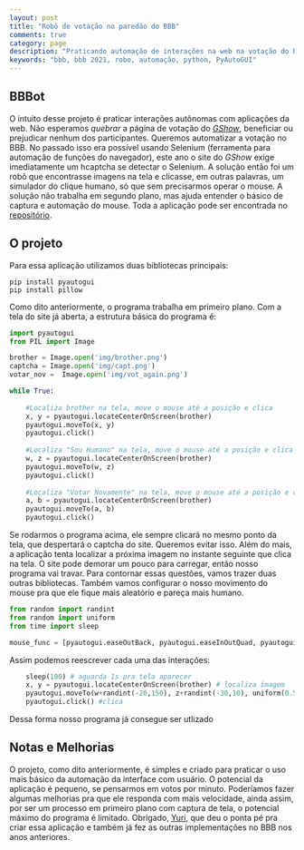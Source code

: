 ```yaml
---
layout: post
title: "Robô de votação no paredão do BBB"
comments: true
category: page
description: "Praticando automação de interações na web na votação do BBB"
keywords: "bbb, bbb 2021, robo, automação, python, PyAutoGUI"
---
```


## BBBot
O intuito desse projeto é praticar interações autônomas com aplicações da web. Não esperamos _quebrar_ a página de votação do [_GShow_](https://gshow.globo.com/realities/bbb/), beneficiar ou prejudicar nenhum dos participantes.
Queremos automatizar a votação no BBB. No passado isso era possível usando Selenium (ferramenta para automação de funções do navegador), este ano o site do _GShow_ exige imediatamente um hcaptcha se detectar o Selenium. A solução então foi um robô que encontrasse imagens na tela e clicasse, em outras palavras, um simulador do clique humano, só que sem precisarmos operar o mouse. A solução não trabalha em segundo plano, mas ajuda entender o básico de captura e automação do mouse. Toda a aplicação pode ser encontrada no [repositório](https://github.com/m-rauh/bbbot-2021).

<div class="divider"></div>

## O projeto

Para essa aplicação utilizamos duas bibliotecas principais:
```
pip install pyautogui
pip install pillow
```

Como dito anteriormente, o programa trabalha em primeiro plano. Com a tela do site já aberta, a estrutura básica do programa é:
``` python
import pyautogui
from PIL import Image

brother = Image.open('img/brother.png')
captcha = Image.open('img/capt.png')
votar_nov =  Image.open('img/vot_again.png')

while True:
	
	#Localiza brother na tela, move o mouse até a posição e clica
	x, y = pyautogui.locateCenterOnScreen(brother)	
	pyautogui.moveTo(x, y)
	pyautogui.click()
	
	#Localiza "Sou Humano" na tela, move o mouse até a posição e clica
	w, z = pyautogui.locateCenterOnScreen(brother)	
	pyautogui.moveTo(w, z)
	pyautogui.click()
	
	#Localiza "Votar Novamente" na tela, move o mouse até a posição e clica
	a, b = pyautogui.locateCenterOnScreen(brother)	
	pyautogui.moveTo(a, b)
	pyautogui.click()
```

Se rodarmos o programa acima, ele sempre clicará no mesmo ponto da tela, que despertará o captcha do site. Queremos evitar isso. 
Além do mais, a aplicação tenta localizar a próxima imagem no instante seguinte que clica na tela. O site pode demorar um pouco para carregar, então nosso programa vai travar.
Para contornar essas questões, vamos trazer duas outras bibliotecas. Também vamos configurar o nosso movimento do mouse pra que ele fique mais aleatório e pareça mais humano.
```python
from random import randint
from random import uniform
from time import sleep

mouse_func = [pyautogui.easeOutBack, pyautogui.easeInOutQuad, pyautogui.easeOutQuad, pyautogui.easeInBounce, pyautogui.easeInElastic]
```

Assim podemos reescrever cada uma das interações:
```python
    sleep(100) # aguarda 1s pra tela aparecer
    x, y = pyautogui.locateCenterOnScreen(brother) # localiza imagem
    pyautogui.moveTo(w+randint(-20,150), z+randint(-30,10), uniform(0.5, 2.0), choice(mouse_func)) # move para uma posição aleatória entorno do x,y. O movimento dura de 0.5s à 2s e segue as configurações definidas
    pyautogui.click() #clica
```
Dessa forma nosso programa já consegue ser utlizado

<div class="divider"></div>

## Notas e Melhorias

O projeto, como dito anteriormente, é simples e criado para praticar o uso mais básico da automação da interface com usuário.
O potencial da aplicação é pequeno, se pensarmos em votos por minuto. Poderíamos fazer algumas melhorias pra que ele responda com mais velocidade, ainda assim, por ser um processo em primeiro plano com captura de tela, o potencial máximo do programa é limitado.
Obrigado, [Yuri](https://github.com/Rilufi), que deu o ponta pé pra criar essa aplicação e também já fez as outras implementações no BBB nos anos anteriores.
